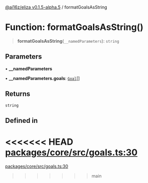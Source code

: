 [@ai16z/eliza v0.1.5-alpha.5](../index.md) / formatGoalsAsString

# Function: formatGoalsAsString()

> **formatGoalsAsString**(`__namedParameters`): `string`

## Parameters

• **\_\_namedParameters**

• **\_\_namedParameters.goals**: [`Goal`](../interfaces/Goal.md)[]

## Returns

`string`

## Defined in

<<<<<<< HEAD
[packages/core/src/goals.ts:30](https://github.com/konstantine25b/eliza/blob/main/packages/core/src/goals.ts#L30)
=======
[packages/core/src/goals.ts:30](https://github.com/ai16z/eliza/blob/main/packages/core/src/goals.ts#L30)
>>>>>>> main
